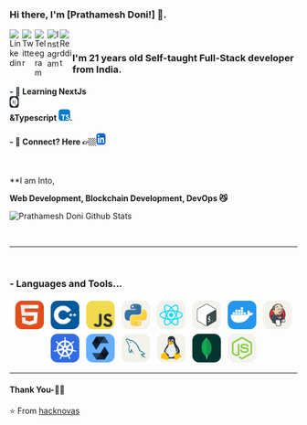 ### Hi there, I'm [Prathamesh Doni!] 👋.


<a href="https://www.linkedin.com/in/prathamesh-doni-15aab8209/">
  <img align="left" alt="Linkedin" width="22px" src="https://cdn.jsdelivr.net/npm/simple-icons@v3/icons/linkedin.svg" />
</a>
<a href="https://twitter.com/PrathameshDoni">
  <img align="left" alt="Twitter" width="22px" src="https://cdn.jsdelivr.net/npm/simple-icons@v3/icons/twitter.svg" />
</a>
<a href="https://t.me/Hacknovas">
  <img align="left" alt="Telegram" width="22px" src="https://cdn.jsdelivr.net/npm/simple-icons@v3/icons/telegram.svg" />
</a>
<a href="https://www.instagram.com/the_prathamesh_doni/">
  <img align="left" alt="Instagram" width="22px" src="https://cdn.jsdelivr.net/npm/simple-icons@v3/icons/instagram.svg" />
</a>
<a href="https://hub.docker.com/u/prathameshdoni">
  <img align="left" alt=" Reddit" width="22px" src="https://cdn.jsdelivr.net/npm/simple-icons@v3/icons/docker.svg" />
</a>

<br/>


### I'm 21 years old Self-taught Full-Stack developer from India.


#### - 🥀 Learning NextJs <code> <img height="20" width="16" src="https://github.com/tandpfun/skill-icons/blob/main/icons/NextJS-Dark.svg"> </code> &Typescript <code><img height="20" src="https://github.com/tandpfun/skill-icons/blob/main/icons/TypeScript.svg"></code>.

#### - 💬 Connect? Here 👉🏼[<img height="20" width="16"  src="https://github.com/tandpfun/skill-icons/blob/main/icons/LinkedIn.svg" >](https://www.linkedin.com/in/prathamesh-doni-15aab8209/)


<br />


**I am Into,

**Web Development, Blockchain Development, DevOps 😼**
<br />


![Prathamesh Doni Github Stats](https://github-readme-stats.vercel.app/api?username=hacknovas&show_icons=true&title_color=fff&icon_color=79ff97&text_color=9f9f9f&bg_color=151515)

<br />

*************

<br />

### - Languages and Tools...

<p align="center">
 <img src="https://github.com/tandpfun/skill-icons/blob/main/icons/HTML.svg" alt="Twitter" width="50px" style="vertical-align:top; margin:4px">
  <img src="https://github.com/tandpfun/skill-icons/blob/main/icons/CPP.svg"alt="Twitter" width="50px" style="vertical-align:top; margin:4px">
  <img src="https://github.com/tandpfun/skill-icons/blob/main/icons/JavaScript.svg" alt="Twitter" width="50px" style="vertical-align:top; margin:4px">
  <img src="https://github.com/tandpfun/skill-icons/blob/main/icons/Python-Light.svg" width="50px" alt="Twitter" style="vertical-align:top; margin:4px">
  <img src="https://github.com/tandpfun/skill-icons/blob/main/icons/React-Light.svg" alt="Twitter" width="50px" style="vertical-align:top; margin:4px">
  <img src="https://github.com/tandpfun/skill-icons/blob/main/icons/Bash-Light.svg" alt="Twitter" width="50px"  style="vertical-align:top; margin:4px">
  <img src="https://github.com/tandpfun/skill-icons/blob/main/icons/Docker.svg" alt="Twitter" width="50px" style="vertical-align:top; margin:4px">
  <img src="https://github.com/tandpfun/skill-icons/blob/main/icons/Jenkins-Light.svg" alt="Twitter" width="50px" style="vertical-align:top; margin:4px">
  <img src="https://github.com/tandpfun/skill-icons/blob/main/icons/Kubernetes.svg" alt="Twitter" width="50px" style="vertical-align:top; margin:4px">
  <img src="https://github.com/tandpfun/skill-icons/blob/main/icons/Solidity.svg" alt="Twitter" width="50px" style="vertical-align:top; margin:4px">
  <img src="https://github.com/tandpfun/skill-icons/blob/main/icons/MySQL-Light.svg" alt="Twitter" width="50px" style="vertical-align:top; margin:4px">
  <img src="https://github.com/tandpfun/skill-icons/blob/main/icons/Linux-Light.svg" alt="Twitter" width="50px" style="vertical-align:top; margin:4px">
  <img src="https://github.com/tandpfun/skill-icons/blob/main/icons/MongoDB.svg" alt="Twitter" width="50px" style="vertical-align:top; margin:4px">
  <img src="https://github.com/tandpfun/skill-icons/blob/main/icons/NodeJS-Light.svg" alt="Twitter" width="50px" style="vertical-align:top; margin:4px">
  
  
  
  

</p>



***********************************

#### Thank You-🙏🏼



⭐️ From [hacknovas](https://github.com/hacknovas)
